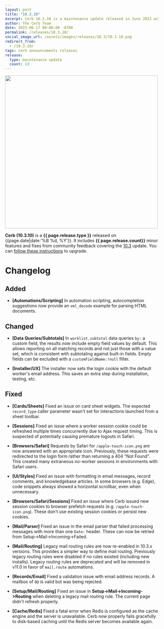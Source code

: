 ```yaml
---
layout: post
title: "10.3.10"
excerpt: Cerb 10.3.10 is a maintenance update released in June 2023 with 13 improvements from community feedback.
author: The Cerb Team
date: 2023-06-17 00:00:00 -0700
permalink: /releases/10.3.10/
social_image_url: /assets/images/releases/10.3/10.3.10.png
redirect_from:
  - /10.3.10/
tags: cerb announcements releases
release:
  type: maintenance update
  count: 13
---
```


<div class="cerb-screenshot">
<img src="{{page.social_image_url}}" class="screenshot" width="500">
</div>

**Cerb (10.3.10)** is a **{{ page.release.type }}** released on {{page.date|date:'%B %d, %Y'}}. It includes **{{ page.release.count}}** minor features and fixes from community feedback covering the [10.3](/releases/10.3/) update.  You can [follow these instructions](/docs/upgrading/) to upgrade.

# Changelog

## Added

* **[Automations/Scripting]** In automation scripting, autocompletion suggestions now provide an `xml_decode` example for parsing HTML documents.

## Changed

* **[Data Queries/Subtotals]** In `worklist.subtotal` data queries `by:` a custom field, the results now include empty field values by default. This allows reporting on all matching records and not just those with a value set, which is consistent with subtotaling against built-in fields. Empty fields can be excluded with a `customFieldName:!null` filter.

* **[Installer/UX]** The installer now sets the login cookie with the default worker's email address. This saves an extra step during installation, testing, etc.

## Fixed

* **[Cards/Sheets]** Fixed an issue on card sheet widgets. The expected `record_type` caller parameter wasn't set for interactions launched from a sheet toolbar.
  
* **[Sessions]** Fixed an issue where a worker session cookie could be refreshed multiple times concurrently due to Ajax request timing. This is suspected of potentially causing premature logouts in Safari.

* **[Browsers/Safari]** Requests by Safari for `/apple-touch-icon.png` are now answered with an appropriate icon. Previously, these requests were redirected to the login form rather than returning a 404 "Not Found". This created many extraneous no-worker sessions in environments with Safari users.

* **[UI/Styles]** Fixed an issue with formatting in email messages, record comments, and knowledgebase articles. In some browsers (e.g. Edge), code snippets always showed a horizontal scrollbar, even when unnecessary.

* **[Browsers/Safari/Sessions]** Fixed an issue where Cerb issued new session cookies to browser prefetch requests (e.g. `/apple-touch-icon.png`). These don't use existing session cookies or persist new cookies.

* **[Mail/Parser]** Fixed an issue in the email parser that failed processing messages with more than one `Date:` header. These can now be retried from Setup->Mail->Incoming->Failed.

* **[Mail/Routing]** Legacy mail routing rules are now re-enabled in 10.3.x versions. This provides a simpler way to define mail routing. Previously legacy routing rules were disabled if no rules existed (including new installs). Legacy routing rules are deprecated and will be removed in v11.0 in favor of `mail.route` automations.

* **[Records/Email]** Fixed a validation issue with email address records. A mailbox of `0@` is valid but was being rejected.

* **[Setup/Mail/Routing]** Fixed an issue in **Setup->Mail->Incoming->Routing** when deleting a legacy mail routing rule. The current page didn't refresh properly.

* **[Cache/Redis]** Fixed a fatal error when Redis is configured as the cache engine and the server is unavailable. Cerb now properly fails gracefully to disk-based caching until the Redis server becomes available again.